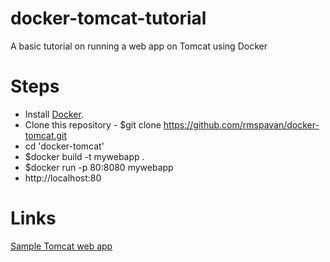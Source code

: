 # docker-tomcat-tutorial
A basic tutorial on running a web app on Tomcat using Docker

# Steps
* Install [Docker](https://docs.docker.com/install/).
* Clone this repository - $git clone https://github.com/rmspavan/docker-tomcat.git
* cd 'docker-tomcat'
* $docker build -t mywebapp .
* $docker run -p 80:8080 mywebapp
* http://localhost:80

# Links
[Sample Tomcat web app](https://tomcat.apache.org/tomcat-8.0-doc/appdev/sample/)
